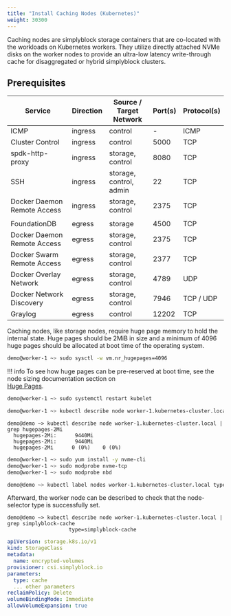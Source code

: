 ```yaml
---
title: "Install Caching Nodes (Kubernetes)"
weight: 30300
---
```


Caching nodes are simplyblock storage containers that are co-located with the workloads on Kubernetes workers. They
utilize directly attached NVMe disks on the worker nodes to provide an ultra-low latency write-through cache for
disaggregated or hybrid simplyblock clusters.

## Prerequisites

| Service                     | Direction | Source / Target Network | Port(s) | Protocol(s) |
|-----------------------------|-----------|-------------------------|---------|-------------|
| ICMP                        | ingress   | control                 | -       | ICMP        |
| Cluster Control             | ingress   | control                 | 5000    | TCP         |
| spdk-http-proxy             | ingress   | storage, control        | 8080    | TCP         |
| SSH                         | ingress   | storage, control, admin | 22      | TCP         |
| Docker Daemon Remote Access | ingress   | storage, control        | 2375    | TCP         |
|                             |           |                         |         |             |
| FoundationDB                | egress    | storage                 | 4500    | TCP         |
| Docker Daemon Remote Access | egress    | storage, control        | 2375    | TCP         |
| Docker Swarm Remote Access  | egress    | storage, control        | 2377    | TCP         |
| Docker Overlay Network      | egress    | storage, control        | 4789    | UDP         |
| Docker Network Discovery    | egress    | storage, control        | 7946    | TCP / UDP   |
| Graylog                     | egress    | control                 | 12202   | TCP         |

Caching nodes, like storage nodes, require huge page memory to hold the internal state. Huge pages should be 2MiB in
size and a minimum of 4096 huge pages should be allocated at boot time of the operating system.

```bash
demo@worker-1 ~> sudo sysctl -w vm.nr_hugepages=4096
```

!!! info
To see how huge pages can be pre-reserved at boot time, see the node sizing documentation section on  
[Huge Pages](../deployment-planning/node-sizing.md#huge-pages).

```bash
demo@worker-1 ~> sudo systemctl restart kubelet
```

```bash
demo@worker-1 ~> kubectl describe node worker-1.kubernetes-cluster.local | grep hugepages-2Mi
```

```plain
demo@demo ~> kubectl describe node worker-1.kubernetes-cluster.local | grep hugepages-2Mi
  hugepages-2Mi:      9440Mi
  hugepages-2Mi:      9440Mi
  hugepages-2Mi      0 (0%)    0 (0%)
```

```bash
demo@worker-1 ~> sudo yum install -y nvme-cli
demo@worker-1 ~> sudo modprobe nvme-tcp
demo@worker-1 ~> sudo modprobe nbd
```

```bash
demo@demo ~> kubectl label nodes worker-1.kubernetes-cluster.local type=simplyblock-cache
```

Afterward, the worker node can be described to check that the node-selector type is successfully set.

```plain title="Example output of a successfully configured worker node"
demo@demo ~> kubectl describe node worker-1.kubernetes-cluster.local | grep simplyblock-cache
                    type=simplyblock-cache
```

```yaml title="Example Caching Node-enabled StorageClass"
apiVersion: storage.k8s.io/v1
kind: StorageClass
metadata:
  name: encrypted-volumes
provisioner: csi.simplyblock.io
parameters:
  type: cache
  ... other parameters
reclaimPolicy: Delete
volumeBindingMode: Immediate
allowVolumeExpansion: true
```
